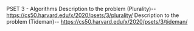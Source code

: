 PSET 3 - Algorithms 
Description to the problem (Plurality)-- https://cs50.harvard.edu/x/2020/psets/3/plurality/
Description to the problem (Tideman)-- https://cs50.harvard.edu/x/2020/psets/3/tideman/
